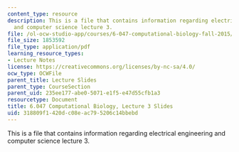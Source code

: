 ```yaml
---
content_type: resource
description: This is a file that contains information regarding electrical engineering
  and computer science lecture 3.
file: /ol-ocw-studio-app/courses/6-047-computational-biology-fall-2015/318809f1420dc08eac795206c14bbebd_MIT6_047F15_Lecture03.pdf
file_size: 1853592
file_type: application/pdf
learning_resource_types:
- Lecture Notes
license: https://creativecommons.org/licenses/by-nc-sa/4.0/
ocw_type: OCWFile
parent_title: Lecture Slides
parent_type: CourseSection
parent_uid: 235ee177-abe0-5071-e1f5-e47d55cfb1a3
resourcetype: Document
title: 6.047 Computational Biology, Lecture 3 Slides
uid: 318809f1-420d-c08e-ac79-5206c14bbebd
---
```

This is a file that contains information regarding electrical engineering and computer science lecture 3.
